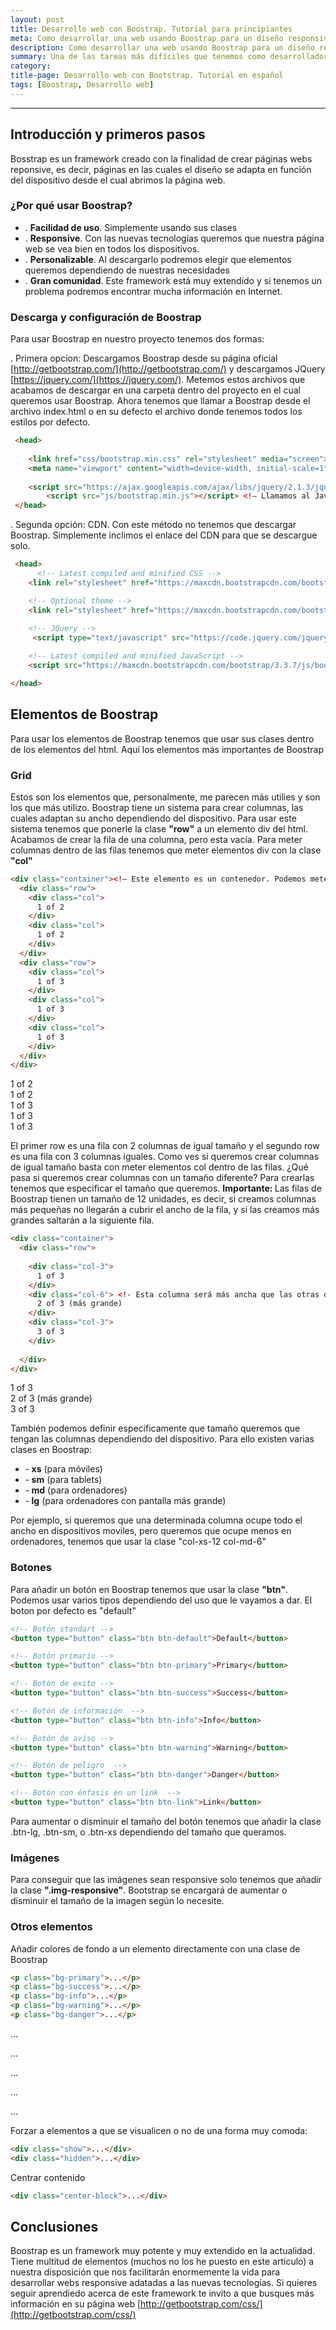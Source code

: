 ```yaml
---
layout: post
title: Desarrollo web con Boostrap. Tutorial para principiantes
meta: Como desarrollar una web usando Boostrap para un diseño responsive
description: Como desarrollar una web usando Boostrap para un diseño responsive
summary: Una de las tareas más difíciles que tenemos como desarrolladores webs es la obligación de adaptar el contenido de nuestra web a todas las pantallas. Afortunadamente contamos con Boostrap, un framework capaz de adaptar todo nuestro contenido. En este artículo veremos como podemos hacer uso de Boostrap para sacarle todo el partido.
category: 
title-page: Desarrollo web con Bootstrap. Tutorial en español
tags: [Boostrap, Desarrollo web] 
---
```


*** 

<h2>Introducción y primeros pasos</h2>

Bosstrap es un framework creado con la finalidad de crear páginas webs reponsive, es decir, páginas en las cuales el diseño se adapta en función del dispositivo desde
el cual abrimos la página web. 

<h3><b>¿Por qué usar Boostrap?</b></h3>


 - . <b> Facilidad de uso</b>. Simplemente usando sus clases 
 - . <b> Responsive</b>. Con las nuevas tecnologías queremos que nuestra página web se vea bien en todos los dispositivos. 
 - . <b> Personalizable</b>. Al descargarlo podremos elegir que elementos queremos dependiendo de nuestras necesidades
 - . <b> Gran comunidad</b>. Este framework está muy extendido y si tenemos un problema podremos encontrar mucha información en Internet.


<h3><b>Descarga y configuración de Boostrap</b></h3>

Para usar Boostrap en nuestro proyecto tenemos dos formas:

 . Primera opcion: Descargamos Boostrap desde su página oficial [http://getbootstrap.com/](http://getbootstrap.com/) y descargamos JQuery [https://jquery.com/](https://jquery.com/). 
 Metemos estos archivos que acabamos de descargar en una carpeta dentro del proyecto en el cual queremos usar Boostrap. Ahora tenemos que llamar a Boostrap desde el archivo index.html o en su defecto el archivo donde tenemos todos los estilos por defecto.


```html
 <head> 
  
 	<link href="css/bootstrap.min.css" rel="stylesheet" media="screen"> <! Inicializamos Boostrap con la ruta en la que se encuentra.–> 
 	<meta name="viewport" content="width=device-width, initial-scale=1"> <!– Con esto garantizamos que se vea correctamente en todos los dispositivos móviles –> 
 	
 	<script src="https://ajax.googleapis.com/ajax/libs/jquery/2.1.3/jquery.min.js"></script> <!– Llamamos antes a JQuery –> 
    	<script src="js/bootstrap.min.js"></script> <!– Llamamos al JavaScript de Bootstrap –> 
 </head>
```
 
   . Segunda opción: CDN. Con este método no tenemos que descargar Boostrap. Simplemente inclimos el enlace del CDN para que se descargue solo.
  
```html
 <head>
	  <!-- Latest compiled and minified CSS -->
	<link rel="stylesheet" href="https://maxcdn.bootstrapcdn.com/bootstrap/3.3.7/css/bootstrap.min.css" integrity="sha384-BVYiiSIFeK1dGmJRAkycuHAHRg32OmUcww7on3RYdg4Va+PmSTsz/K68vbdEjh4u" crossorigin="anonymous">

	<!-- Optional theme -->
	<link rel="stylesheet" href="https://maxcdn.bootstrapcdn.com/bootstrap/3.3.7/css/bootstrap-theme.min.css" integrity="sha384-rHyoN1iRsVXV4nD0JutlnGaslCJuC7uwjduW9SVrLvRYooPp2bWYgmgJQIXwl/Sp" crossorigin="anonymous">
	
	<!-- JQuery -->
	 <script type="text/javascript" src="https://code.jquery.com/jquery-2.1.1.min.js"></script>

	<!-- Latest compiled and minified JavaScript -->
	<script src="https://maxcdn.bootstrapcdn.com/bootstrap/3.3.7/js/bootstrap.min.js" integrity="sha384-Tc5IQib027qvyjSMfHjOMaLkfuWVxZxUPnCJA7l2mCWNIpG9mGCD8wGNIcPD7Txa" crossorigin="anonymous"></script>

</head>
```
  
<h2>Elementos de Boostrap</h2>

Para usar los elementos de Boostrap tenemos que usar sus clases dentro de los elementos del html. Aquí los elementos más importantes de Boostrap

<h3><b>Grid</b></h3>

Estos son los elementos que, personalmente, me parecen más utilies y son los que más utilizo. Boostrap tiene un sistema para crear columnas, las cuales adaptan su ancho dependiendo
del dispositivo.
Para usar este sistema tenemos que ponerle la clase <b>"row"</b> a un elemento div del html. Acabamos de crear la fila de una columna, pero esta vacía. Para meter columnas dentro de las filas tenemos 
que meter elementos div con la clase <b>"col"</b>

```html
<div class="container"><!– Este elemento es un contenedor. Podemos meter elementos dentro de este contenedor para que se les aplique un margen y se centren –> 
  <div class="row">
    <div class="col">
      1 of 2
    </div>
    <div class="col">
      1 of 2
    </div>
  </div>
  <div class="row">
    <div class="col">
      1 of 3
    </div>
    <div class="col">
      1 of 3
    </div>
    <div class="col">
      1 of 3
    </div>
  </div>
</div>
```

  <div class="row">
    <div class="col m6 red lighten-4">
      1 of 2
    </div>
    <div class="col m6 purple lighten-4">
      1 of 2
    </div>
  </div>
  <div class="row">
    <div class="col m4 amber lighten-4">
      1 of 3
    </div>
    <div class="col m4 cyan lighten-4">
      1 of 3
    </div>
    <div class="col m4 teal lighten-4">
      1 of 3
    </div>
  </div>


El primer row es una fila con 2 columnas de igual tamaño y el segundo row es una fila con 3 columnas iguales. Como ves si queremos crear columnas de igual tamaño basta con meter
elementos col dentro de las filas. ¿Qué pasa si queremos crear columnas con un tamaño diferente?
Para crearlas tenemos que especificar el tamaño que queremos. <b>Importante: </b> Las filas de Boostrap tienen un tamaño de 12 unidades, es decir, si creamos columnas más pequeñas
no llegarán a cubrir el ancho de la fila, y si las creamos más grandes saltarán a la siguiente fila.

```html
<div class="container">
  <div class="row">
  
    <div class="col-3">
      1 of 3
    </div>
    <div class="col-6"> <!- Esta columna será más ancha que las otras dos ->
      2 of 3 (más grande)
    </div>
    <div class="col-3">
      3 of 3
    </div>
  
  </div>
</div>
```

  <div class="row">
    <div class="col m3 amber lighten-4">
      1 of 3
    </div>
    <div class="col m6 cyan lighten-4">
      2 of 3 (más grande)
    </div>
    <div class="col m3 teal lighten-4">
      3 of 3
    </div>
  </div>

También podemos definir especificamente que tamaño queremos que tengan las columnas dependiendo del dispositivo. Para ello existen varias clases en Boostrap:

 - -<b> xs</b> (para móviles)
 - -<b> sm</b> (para tablets)
 - -<b> md</b> (para ordenadores)
 - -<b> lg</b> (para ordenadores con pantalla más grande)

 Por ejemplo, si queremos que una determinada columna ocupe todo el ancho en dispositivos moviles, pero queremos que ocupe menos en ordenadores, tenemos que usar la 
 clase "col-xs-12 col-md-6"


<h3><b>Botones</b></h3>

Para añadir un botón en Boostrap tenemos que usar la clase <b>"btn"</b>. Podemos usar varios tipos dependiendo del uso que le vayamos a dar. El boton por defecto es "default"

```html
<!-- Botón standart -->
<button type="button" class="btn btn-default">Default</button>

<!-- Botón primario -->
<button type="button" class="btn btn-primary">Primary</button>

<!-- Botón de exito -->
<button type="button" class="btn btn-success">Success</button>

<!-- Botón de información  -->
<button type="button" class="btn btn-info">Info</button>

<!-- Botón de aviso -->
<button type="button" class="btn btn-warning">Warning</button>

<!-- Botón de peligro  -->
<button type="button" class="btn btn-danger">Danger</button>

<!-- Botón con énfasis en un link  -->
<button type="button" class="btn btn-link">Link</button>
```

Para aumentar o disminuir el tamaño del botón tenemos que añadir la clase .btn-lg, .btn-sm, o .btn-xs dependiendo del tamaño que queramos.

<h3><b>Imágenes</b></h3>

Para conseguir que las imágenes sean responsive solo tenemos que añadir la clase <b>".img-responsive"</b>. Bootstrap se encargará de aumentar o disminuir el tamaño de la imagen
según lo necesite.

<h3><b>Otros elementos</b></h3>

Añadir colores de fondo a un elemento directamente con una clase de Boostrap

```html
<p class="bg-primary">...</p>
<p class="bg-success">...</p>
<p class="bg-info">...</p>
<p class="bg-warning">...</p>
<p class="bg-danger">...</p>
```

<p class="blue">...</p>
<p class="green lighten-3">...</p>
<p class="cyan lighten-5">...</p>
<p class="yellow lighten-3">...</p>
<p class=" red lighten-2">...</p>

Forzar a elementos a que se visualicen o no de una forma muy comoda:

```html
<div class="show">...</div>
<div class="hidden">...</div>
```

Centrar contenido

```html
<div class="center-block">...</div>
```

<h2>Conclusiones</h2>
 
 Boostrap es un framework muy potente y muy extendido en la actualidad. Tiene multitud de elementos (muchos no los he puesto en este artículo) a nuestra disposición que 
 nos facilitarán enormemente la vida para desarrollar webs responsive adatadas a las nuevas tecnologías. Si quieres seguir aprendiedo acerca de este framework te invito a que
 busques más información en su página web [http://getbootstrap.com/css/](http://getbootstrap.com/css/)
  
  

